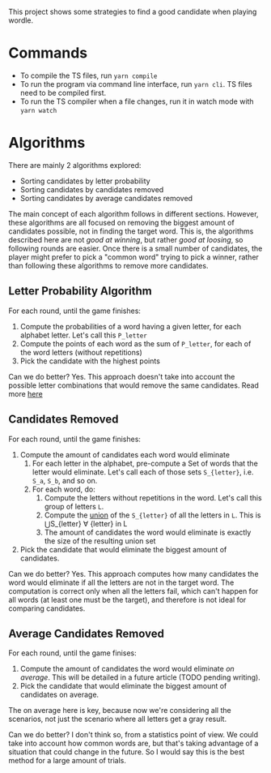 This project shows some strategies to find a good candidate when playing wordle.

# Commands

- To compile the TS files, run `yarn compile`
- To run the program via command line interface, run `yarn cli`. TS files need to be compiled first.
- To run the TS compiler when a file changes, run it in watch mode with `yarn watch`

# Algorithms

There are mainly 2 algorithms explored:

- Sorting candidates by letter probability
- Sorting candidates by candidates removed
- Sorting candidates by average candidates removed

The main concept of each algorithm follows in different sections. However, these algorithms are all focused on removing the biggest amount of candidates possible, not in finding the target word. This is, the algorithms described here are not _good at winning_, but rather _good at loosing_, so following rounds are easier. Once there is a small number of candidates, the player might prefer to pick a "common word" trying to pick a winner, rather than following these algorithms to remove more candidates.

## Letter Probability Algorithm

For each round, until the game finishes:

1. Compute the probabilities of a word having a given letter, for each alphabet letter. Let's call this `P_letter`
2. Compute the points of each word as the sum of `P_letter`, for each of the word letters (without repetitions)
3. Pick the candidate with the highest points

Can we do better? Yes. This approach doesn't take into account the possible letter combinations that would remove the same candidates. Read more [here](https://dgrcode.substack.com/p/my-approach-to-solving-wordle)

## Candidates Removed

For each round, until the game finishes:

1. Compute the amount of candidates each word would eliminate
   1. For each letter in the alphabet, pre-compute a Set of words that the letter would eliminate. Let's call each of those sets `S_{letter}`, i.e. `S_a`, `S_b`, and so on.
   2. For each word, do:
      1. Compute the letters without repetitions in the word. Let's call this group of letters `L`.
      2. Compute the [union](<https://en.wikipedia.org/wiki/Union_(set_theory)>) of the `S_{letter}` of all the letters in `L`. This is ⋃S\_{letter} ∀ {letter} in L
      3. The amount of candidates the word would eliminate is exactly the size of the resulting union set
1. Pick the candidate that would eliminate the biggest amount of candidates.

Can we do better? Yes. This approach computes how many candidates the word would eliminate if all the letters are not in the target word. The computation is correct only when all the letters fail, which can't happen for all words (at least one must be the target), and therefore is not ideal for comparing candidates.

## Average Candidates Removed

For each round, until the game finises:

1. Compute the amount of candidates the word would eliminate _on average_. This will be detailed in a future article (TODO pending writing).
2. Pick the candidate that would eliminate the biggest amount of candidates on average.

The on average here is key, because now we're considering all the scenarios, not just the scenario where all letters get a gray result.

Can we do better? I don't think so, from a statistics point of view. We could take into account how common words are, but that's taking advantage of a situation that could change in the future. So I would say this is the best method for a large amount of trials.
